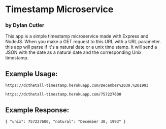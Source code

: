 # Timestamp Microservice
### by Dylan Cutler

This app is a simple timestamp microservice made with Express and NodeJS.
When you make a GET request to this URL with a URL parameter.
this app will parse if it's a natural date or a unix time stamp.
It will send a JSON with the date as a natural date and the corresponding Unix timestamp.

## Example Usage:

`https://dcthetall-timestamp.herokuapp.com/December%2030,%201993`

`https://dcthetall-timestamp.herokuapp.com/757227600`


## Example Response:

`{ "unix": 757227600, "natural": "December 30, 1993" }`
